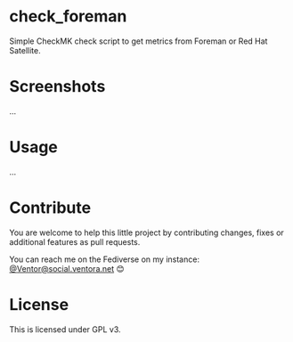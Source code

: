 # check_foreman

Simple CheckMK check script to get metrics from Foreman or Red Hat Satellite.

# Screenshots

...

# Usage

...

# Contribute

You are welcome to help this little project by contributing changes, fixes or additional features as pull requests.

You can reach me on the Fediverse on my instance: [@Ventor@social.ventora.net](https://social.ventora.net/Ventor) 😊

# License

This is licensed under GPL v3. 
